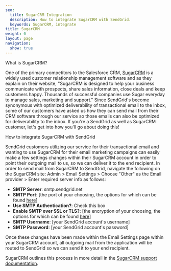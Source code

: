 ```yaml
---
seo:
  title: SugarCRM Integration
  description: How to integrate SugarCRM with SendGrid.
  keywords: SugarCRM, integrate
title: SugarCRM
weight: 0
layout: page
navigation:
  show: true
---
```


<page-anchor el="h2">
What is SugarCRM?
</page-anchor>

One of the primary competitors to the Salesforce CRM, [SugarCRM](http://www.sugarcrm.com) is a widely used customer relationship management software and as they explain on their website, "SugarCRM is designed to help your business communicate with prospects, share sales information, close deals and keep customers happy. Thousands of successful companies use Sugar everyday to manage sales, marketing and support." Since SendGrid's become synonymous with optimized deliverability of transactional email to the inbox, some of our customers have asked us how they can send mail from their CRM software through our service so those emails can also be optimized for deliverability to the inbox. If you're a SendGrid as well as SugarCRM customer, let's get into how you'll go about doing this!

<page-anchor el="h2">
How to integrate SugarCRM with SendGrid
</page-anchor>

SendGrid customers utilizing our service for their transactional email and wanting to use SugarCRM for their email marketing campaigns can easily make a few settings changes within their SugarCRM account in order to point their outgoing mail to us, so we can deliver it to the end recipient. In order to send mail from SugarCRM to SendGrid, navigate the following on the SugarCRM site: Admin > Email Settings > Choose "Other" as the Email provider > Enter required server info as follows:

-   **SMTP Server**: smtp.sendgrid.net
-   **SMTP Port**: [the port of your choosing, the options for which can be found [here]({{root_url}}/Classroom/Basics/Email_Infrastructure/smtp_ports.html)]
-   **Use SMTP Authentication?**: Check this box
-   **Enable SMTP over SSL or TLS?**: [the encryption of your choosing, the options for which can be found [here]({{root_url}}/Classroom/Basics/Email_Infrastructure/smtp_ports.html)]
-   **SMTP Username**: [your SendGrid account's username]
-   **SMTP Password**: [your SendGrid account's password]


Once these changes have been made within the Email Settings page within your SugarCRM account, all outgoing mail from the application will be routed to SendGrid so we can send it to your end recipient.

SugarCRM outlines this process in more detail in the [SugarCRM support documentation](<http://support.sugarcrm.com/04_Find_Answers/02KB/02Administration/100Email/Configuring_Your_Outbound_Email_Server_(SMTP)_to_Work_With_Sugar>).
